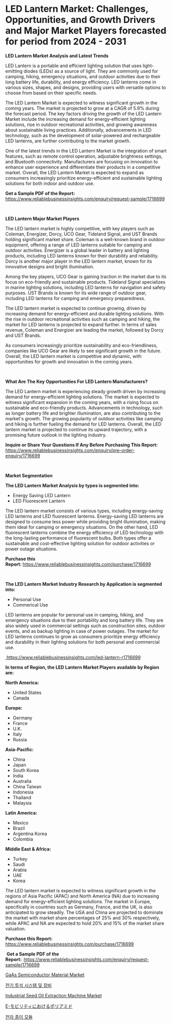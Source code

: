 <p><h1>LED Lantern Market: Challenges, Opportunities, and Growth Drivers and Major Market Players forecasted for period from 2024 - 2031</h1></p><p><strong>LED Lantern Market Analysis and Latest Trends</strong></p>
<p><p>LED Lantern is a portable and efficient lighting solution that uses light-emitting diodes (LEDs) as a source of light. They are commonly used for camping, hiking, emergency situations, and outdoor activities due to their long battery life, durability, and energy efficiency. LED lanterns come in various sizes, shapes, and designs, providing users with versatile options to choose from based on their specific needs.</p><p>The LED Lantern Market is expected to witness significant growth in the coming years. The market is projected to grow at a CAGR of 5.9% during the forecast period. The key factors driving the growth of the LED Lantern Market include the increasing demand for energy-efficient lighting solutions, rise in outdoor recreational activities, and growing awareness about sustainable living practices. Additionally, advancements in LED technology, such as the development of solar-powered and rechargeable LED lanterns, are further contributing to the market growth.</p><p>One of the latest trends in the LED Lantern Market is the integration of smart features, such as remote control operation, adjustable brightness settings, and Bluetooth connectivity. Manufacturers are focusing on innovation to enhance user experience and differentiate their products in a competitive market. Overall, the LED Lantern Market is expected to expand as consumers increasingly prioritize energy-efficient and sustainable lighting solutions for both indoor and outdoor use.</p></p>
<p><strong>Get a Sample PDF of the Report:&nbsp;</strong> <a href="https://www.reliablebusinessinsights.com/enquiry/request-sample/1716699">https://www.reliablebusinessinsights.com/enquiry/request-sample/1716699</a></p>
<p>&nbsp;</p>
<p><strong>LED Lantern Major Market Players</strong></p>
<p><p>The LED lantern market is highly competitive, with key players such as Coleman, Energizer, Dorcy, UCO Gear, Tideland Signal, and UST Brands holding significant market share. Coleman is a well-known brand in outdoor equipment, offering a range of LED lanterns suitable for camping and outdoor activities. Energizer is a global leader in battery and lighting products, including LED lanterns known for their durability and reliability. Dorcy is another major player in the LED lantern market, known for its innovative designs and bright illumination.</p><p>Among the key players, UCO Gear is gaining traction in the market due to its focus on eco-friendly and sustainable products. Tideland Signal specializes in marine lighting solutions, including LED lanterns for navigation and safety purposes. UST Brands is known for its wide range of outdoor gear, including LED lanterns for camping and emergency preparedness.</p><p>The LED lantern market is expected to continue growing, driven by increasing demand for energy-efficient and durable lighting solutions. With the rise in outdoor recreational activities such as camping and hiking, the market for LED lanterns is projected to expand further. In terms of sales revenue, Coleman and Energizer are leading the market, followed by Dorcy and UST Brands.</p><p>As consumers increasingly prioritize sustainability and eco-friendliness, companies like UCO Gear are likely to see significant growth in the future. Overall, the LED lantern market is competitive and dynamic, with opportunities for growth and innovation in the coming years.</p></p>
<p>&nbsp;</p>
<p><strong>What Are The Key Opportunities For LED Lantern Manufacturers?</strong></p>
<p><p>The LED Lantern market is experiencing steady growth driven by increasing demand for energy-efficient lighting solutions. The market is expected to witness significant expansion in the coming years, with a rising focus on sustainable and eco-friendly products. Advancements in technology, such as longer battery life and brighter illumination, are also contributing to the market's growth. The growing popularity of outdoor activities like camping and hiking is further fueling the demand for LED lanterns. Overall, the LED lantern market is projected to continue its upward trajectory, with a promising future outlook in the lighting industry.</p></p>
<p><strong>Inquire or Share Your Questions If Any Before Purchasing This Report:</strong> <a href="https://www.reliablebusinessinsights.com/enquiry/pre-order-enquiry/1716699">https://www.reliablebusinessinsights.com/enquiry/pre-order-enquiry/1716699</a></p>
<p>&nbsp;</p>
<p><strong>Market Segmentation</strong></p>
<p><strong>The LED Lantern Market Analysis by types is segmented into:</strong></p>
<p><ul><li>Energy Saving LED Lantern</li><li>LED Fluorescent Lantern</li></ul></p>
<p><p>The LED lantern market consists of various types, including energy-saving LED lanterns and LED fluorescent lanterns. Energy-saving LED lanterns are designed to consume less power while providing bright illumination, making them ideal for camping or emergency situations. On the other hand, LED fluorescent lanterns combine the energy efficiency of LED technology with the long-lasting performance of fluorescent bulbs. Both types offer a sustainable and cost-effective lighting solution for outdoor activities or power outage situations.</p></p>
<p><strong>Purchase this Report:&nbsp;</strong><a href="https://www.reliablebusinessinsights.com/purchase/1716699">https://www.reliablebusinessinsights.com/purchase/1716699</a></p>
<p>&nbsp;</p>
<p><strong>The LED Lantern Market Industry Research by Application is segmented into:</strong></p>
<p><ul><li>Personal Use</li><li>Commerical Use</li></ul></p>
<p><p>LED lanterns are popular for personal use in camping, hiking, and emergency situations due to their portability and long battery life. They are also widely used in commercial settings such as construction sites, outdoor events, and as backup lighting in case of power outages. The market for LED lanterns continues to grow as consumers prioritize energy efficiency and durability in their lighting solutions for both personal and commercial use.</p></p>
<p><a href="https://www.reliablebusinessinsights.com/led-lantern-r1716699">&nbsp;https://www.reliablebusinessinsights.com/led-lantern-r1716699</a></p>
<p><strong>In terms of Region, the LED Lantern Market Players available by Region are:</strong></p>
<p>
    <p> <strong> North America: </strong>
        <ul>
            <li>United States</li>
            <li>Canada</li>
        </ul>
        </p> 
    <p> <strong> Europe: </strong>
        <ul>
            <li>Germany</li>
            <li>France</li>
            <li>U.K.</li>
            <li>Italy</li>
            <li>Russia</li>
        </ul>
        </p> 
    <p> <strong> Asia-Pacific: </strong>
        <ul>
            <li>China</li>
            <li>Japan</li>
            <li>South Korea</li>
            <li>India</li>
            <li>Australia</li>
            <li>China Taiwan</li>
            <li>Indonesia</li>
            <li>Thailand</li>
            <li>Malaysia</li>
        </ul>
        </p> 
    <p> <strong> Latin America: </strong>
        <ul>
            <li>Mexico</li>
            <li>Brazil</li>
            <li>Argentina Korea</li>
            <li>Colombia</li>
        </ul>
        </p> 
    <p> <strong> Middle East & Africa: </strong>
        <ul>
            <li>Turkey</li>
            <li>Saudi</li>
            <li>Arabia</li>
            <li>UAE</li>
            <li>Korea</li>
        </ul>
    </p>
    </p>
<p><p>The LED lantern market is expected to witness significant growth in the regions of Asia Pacific (APAC) and North America (NA) due to increasing demand for energy-efficient lighting solutions. The market in Europe, specifically in countries such as Germany, France, and the UK, is also anticipated to grow steadily. The USA and China are projected to dominate the market with market share percentages of 25% and 30% respectively, while APAC and NA are expected to hold 20% and 15% of the market share valuation.</p></p>
<p><strong>Purchase this Report: </strong><a href="https://www.reliablebusinessinsights.com/purchase/1716699">https://www.reliablebusinessinsights.com/purchase/1716699</a></p>
<p>&nbsp;<strong>Get a Sample PDF of the Report:&nbsp;&nbsp;</strong><a href="https://www.reliablebusinessinsights.com/enquiry/request-sample/1716699">https://www.reliablebusinessinsights.com/enquiry/request-sample/1716699</a></p>
<p><strong></strong></p>
<p><p><a href="https://issuu.com/reportprime-2/docs/gaas-semiconductor-material-market-size-2030.pptx">GaAs Semiconductor Material Market</a></p><p><a href="https://github.com/novabrown3/Market-Research-Report-List-1/blob/main/4865823101547.md">전기 투석 시스템 및 장비</a></p><p><a href="https://github.com/Paul14Anderson63/Market-Research-Report-List-4/blob/main/industrial-seed-oil-extraction-machine-market.md">Industrial Seed Oil Extraction Machine Market</a></p><p><a href="https://github.com/Sophiaard2003/Market-Research-Report-List-2/blob/main/1545055107369.md">E-モビリティにおけるポリアミド</a></p><p><a href="https://github.com/Tristiarton768456/Market-Research-Report-List-2/blob/main/3023571101546.md">전자 종이 모듈</a></p></p>